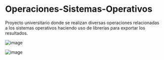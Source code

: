 # Operaciones-Sistemas-Operativos
 Proyecto universitario donde se realizan diversas operaciones relacionadas a los sistemas operativos haciendo uso de librerías para exportar los resultados.

![image](https://user-images.githubusercontent.com/32781770/203504301-7677936e-7868-492e-b6d3-51b37582b839.png)


![image](https://user-images.githubusercontent.com/32781770/203504353-adfc4693-a5d0-47ae-8de8-08f23e6c8aa4.png)
